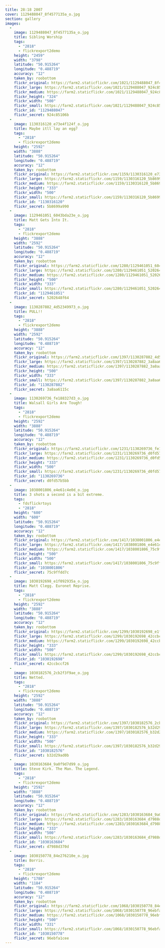 ```yaml
---
title: 28:18 2007
cover: 1129488047_8f4577135a_o.jpg
section: gallery
images:
  - 
    image: 1129488047_8f4577135a_o.jpg
    title: Sibling Worship
    tags:
      - "2818"
      - flickrexport2demo
    height: "2459"
    width: "3798"
    latitude: "50.915264"
    longitude: "0.488719"
    accuracy: "12"
    taken_by: roobottom
    flickr_original: https://farm2.staticflickr.com/1021/1129488047_8f4577135a_o.jpg
    flickr_large: https://farm2.staticflickr.com/1021/1129488047_924c85106b_b.jpg
    flickr_medium: https://farm2.staticflickr.com/1021/1129488047_924c85106b.jpg
    flickr_height: "324"
    flickr_width: "500"
    flickr_small: https://farm2.staticflickr.com/1021/1129488047_924c85106b_m.jpg
    flickr_id: "1129488047"
    flickr_secret: 924c85106b
  - 
    image: 1130316120_e73e4f124f_o.jpg
    title: Maybe itll lay an egg?
    tags:
      - "2818"
      - flickrexport2demo
    height: "2592"
    width: "3888"
    latitude: "50.915264"
    longitude: "0.488719"
    accuracy: "12"
    taken_by: roobottom
    flickr_original: https://farm2.staticflickr.com/1159/1130316120_e73e4f124f_o.jpg
    flickr_large: https://farm2.staticflickr.com/1159/1130316120_5b8699a990_b.jpg
    flickr_medium: https://farm2.staticflickr.com/1159/1130316120_5b8699a990.jpg
    flickr_height: "333"
    flickr_width: "500"
    flickr_small: https://farm2.staticflickr.com/1159/1130316120_5b8699a990_m.jpg
    flickr_id: "1130316120"
    flickr_secret: 5b8699a990
  - 
    image: 1129461051_6043bda23e_o.jpg
    title: Matt Gets Into It.
    tags:
      - "2818"
      - flickrexport2demo
    height: "3888"
    width: "2592"
    latitude: "50.915264"
    longitude: "0.488719"
    accuracy: "12"
    taken_by: roobottom
    flickr_original: https://farm2.staticflickr.com/1280/1129461051_6043bda23e_o.jpg
    flickr_large: https://farm2.staticflickr.com/1280/1129461051_5202648f64_b.jpg
    flickr_medium: https://farm2.staticflickr.com/1280/1129461051_5202648f64.jpg
    flickr_height: "500"
    flickr_width: "333"
    flickr_small: https://farm2.staticflickr.com/1280/1129461051_5202648f64_m.jpg
    flickr_id: "1129461051"
    flickr_secret: 5202648f64
  - 
    image: 1130287882_4d52349973_o.jpg
    title: PULL!!
    tags:
      - "2818"
      - flickrexport2demo
    height: "3888"
    width: "2592"
    latitude: "50.915264"
    longitude: "0.488719"
    accuracy: "12"
    taken_by: roobottom
    flickr_original: https://farm2.staticflickr.com/1397/1130287882_4d52349973_o.jpg
    flickr_large: https://farm2.staticflickr.com/1397/1130287882_3a8aa6115c_b.jpg
    flickr_medium: https://farm2.staticflickr.com/1397/1130287882_3a8aa6115c.jpg
    flickr_height: "500"
    flickr_width: "333"
    flickr_small: https://farm2.staticflickr.com/1397/1130287882_3a8aa6115c_m.jpg
    flickr_id: "1130287882"
    flickr_secret: 3a8aa6115c
  - 
    image: 1130269736_fe188327d3_o.jpg
    title: Walsall Girls Are Tough!
    tags:
      - "2818"
      - flickrexport2demo
    height: "2592"
    width: "3888"
    latitude: "50.915264"
    longitude: "0.488719"
    accuracy: "12"
    taken_by: roobottom
    flickr_original: https://farm2.staticflickr.com/1231/1130269736_fe188327d3_o.jpg
    flickr_large: https://farm2.staticflickr.com/1231/1130269736_d0fd57b5bb_b.jpg
    flickr_medium: https://farm2.staticflickr.com/1231/1130269736_d0fd57b5bb.jpg
    flickr_height: "333"
    flickr_width: "500"
    flickr_small: https://farm2.staticflickr.com/1231/1130269736_d0fd57b5bb_m.jpg
    flickr_id: "1130269736"
    flickr_secret: d0fd57b5bb
  - 
    image: 1038001806_e4e61c4e0d_o.jpg
    title: 3 shots a second is a bit extreme.
    tags:
      - fdsflickrtoys
      - "2818"
    height: "600"
    width: "600"
    latitude: "50.915264"
    longitude: "0.488719"
    accuracy: "12"
    taken_by: roobottom
    flickr_original: https://farm2.staticflickr.com/1417/1038001806_e4e61c4e0d_o.jpg
    flickr_large: https://farm2.staticflickr.com/1417/1038001806_e4e61c4e0d_o.jpg
    flickr_medium: https://farm2.staticflickr.com/1417/1038001806_75c9ffdd7c.jpg
    flickr_height: "500"
    flickr_width: "500"
    flickr_small: https://farm2.staticflickr.com/1417/1038001806_75c9ffdd7c_m.jpg
    flickr_id: "1038001806"
    flickr_secret: 75c9ffdd7c
  - 
    image: 1030192698_e1f092935a_o.jpg
    title: Matt Clegg. Euronet Reprise.
    tags:
      - "2818"
      - flickrexport2demo
    height: "2592"
    width: "3888"
    latitude: "50.915264"
    longitude: "0.488719"
    accuracy: "12"
    taken_by: roobottom
    flickr_original: https://farm2.staticflickr.com/1299/1030192698_e1f092935a_o.jpg
    flickr_large: https://farm2.staticflickr.com/1299/1030192698_42ccbccf26_b.jpg
    flickr_medium: https://farm2.staticflickr.com/1299/1030192698_42ccbccf26.jpg
    flickr_height: "333"
    flickr_width: "500"
    flickr_small: https://farm2.staticflickr.com/1299/1030192698_42ccbccf26_m.jpg
    flickr_id: "1030192698"
    flickr_secret: 42ccbccf26
  - 
    image: 1030182576_2cb2f3f9ae_o.jpg
    title: Netted.
    tags:
      - "2818"
      - flickrexport2demo
    height: "2592"
    width: "3888"
    latitude: "50.915264"
    longitude: "0.488719"
    accuracy: "12"
    taken_by: roobottom
    flickr_original: https://farm2.staticflickr.com/1397/1030182576_2cb2f3f9ae_o.jpg
    flickr_large: https://farm2.staticflickr.com/1397/1030182576_b32d29ad0b_b.jpg
    flickr_medium: https://farm2.staticflickr.com/1397/1030182576_b32d29ad0b.jpg
    flickr_height: "333"
    flickr_width: "500"
    flickr_small: https://farm2.staticflickr.com/1397/1030182576_b32d29ad0b_m.jpg
    flickr_id: "1030182576"
    flickr_secret: b32d29ad0b
  - 
    image: 1030163684_9a0f9d7d99_o.jpg
    title: Steve Kirk. The Man. The Legend.
    tags:
      - "2818"
      - flickrexport2demo
    height: "2592"
    width: "3888"
    latitude: "50.915264"
    longitude: "0.488719"
    accuracy: "12"
    taken_by: roobottom
    flickr_original: https://farm2.staticflickr.com/1283/1030163684_9a0f9d7d99_o.jpg
    flickr_large: https://farm2.staticflickr.com/1283/1030163684_d7988d370d_b.jpg
    flickr_medium: https://farm2.staticflickr.com/1283/1030163684_d7988d370d.jpg
    flickr_height: "333"
    flickr_width: "500"
    flickr_small: https://farm2.staticflickr.com/1283/1030163684_d7988d370d_m.jpg
    flickr_id: "1030163684"
    flickr_secret: d7988d370d
  - 
    image: 1030150778_84e276210e_o.jpg
    title: Borris.
    tags:
      - "2818"
      - flickrexport2demo
    height: "1788"
    width: "1184"
    latitude: "50.915264"
    longitude: "0.488719"
    accuracy: "12"
    taken_by: roobottom
    flickr_original: https://farm2.staticflickr.com/1068/1030150778_84e276210e_o.jpg
    flickr_large: https://farm2.staticflickr.com/1068/1030150778_96ebfa1cee_b.jpg
    flickr_medium: https://farm2.staticflickr.com/1068/1030150778_96ebfa1cee.jpg
    flickr_height: "500"
    flickr_width: "331"
    flickr_small: https://farm2.staticflickr.com/1068/1030150778_96ebfa1cee_m.jpg
    flickr_id: "1030150778"
    flickr_secret: 96ebfa1cee
---
```

